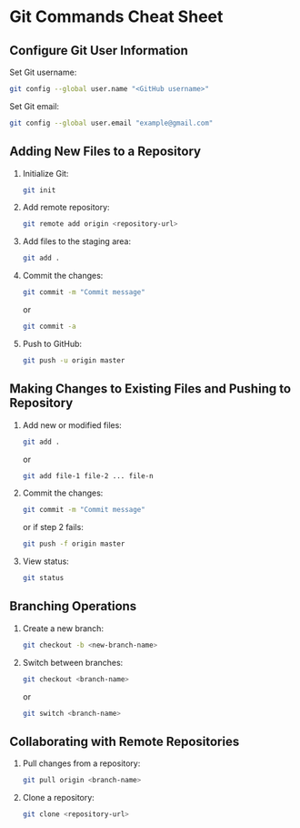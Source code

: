
# Git Commands Cheat Sheet

## Configure Git User Information

Set Git username:
```bash
git config --global user.name "<GitHub username>"
```

Set Git email:
```bash
git config --global user.email "example@gmail.com"
```

## Adding New Files to a Repository

1. Initialize Git:
   ```bash
   git init
   ```

2. Add remote repository:
   ```bash
   git remote add origin <repository-url>
   ```

3. Add files to the staging area:
   ```bash
   git add .
   ```

4. Commit the changes:
   ```bash
   git commit -m "Commit message"
   ```

   or

   ```bash
   git commit -a
   ```

5. Push to GitHub:
   ```bash
   git push -u origin master
   ```

## Making Changes to Existing Files and Pushing to Repository

1. Add new or modified files:
   ```bash
   git add .
   ```

   or

   ```bash
   git add file-1 file-2 ... file-n
   ```

2. Commit the changes:
   ```bash
   git commit -m "Commit message"
   ```

   or if step 2 fails:
   ```bash
   git push -f origin master
   ```

3. View status:
   ```bash
   git status
   ```

## Branching Operations

1. Create a new branch:
   ```bash
   git checkout -b <new-branch-name>
   ```

2. Switch between branches:
   ```bash
   git checkout <branch-name>
   ```

   or

   ```bash
   git switch <branch-name>
   ```

## Collaborating with Remote Repositories

1. Pull changes from a repository:
   ```bash
   git pull origin <branch-name>
   ```

2. Clone a repository:
   ```bash
   git clone <repository-url>
   ```


